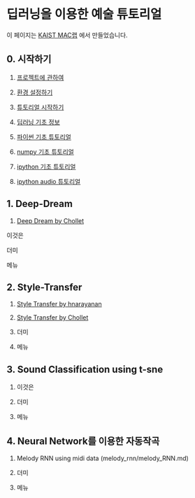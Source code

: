 딥러닝을 이용한 예술 튜토리얼
=============================

이 페이지는 [KAIST MAC랩](http://mac.kaist.ac.kr) 에서 만들었습니다.

## 0. 시작하기

1. [프로젝트에 관하여](about.md)

2. [환경 설정하기](setting.md)

3. [튜토리얼 시작하기](start.md)

4. [딥러닝 기초 정보](Deep_basic.md)

5. [파이썬 기초 튜토리얼](python_basics.md)

6. [numpy 기초 튜토리얼](numpy_basics.md)

7. [ipython 기초 튜토리얼](get_good_at_ipython.md)

8. [ipython audio 튜토리얼](ipython_audio.md)

## 1. Deep-Dream

1. [Deep Dream by Chollet](deep_dream/8.2-deep-dream.md)

이것은

더미

메뉴

## 2. Style-Transfer

1. [Style Transfer by hnarayanan](style_transfer/style_transfer.md)

2. [Style Transfer by Chollet](style_transfer/style_transfer_fchollet.md)

3. 더미

4. 메뉴

## 3. Sound Classification using t-sne

1. 이것은

2. 더미

3. 메뉴

## 4. Neural Network를 이용한 자동작곡

1. Melody RNN using midi data (melody_rnn/melody_RNN.md)

2. 더미

3. 메뉴
